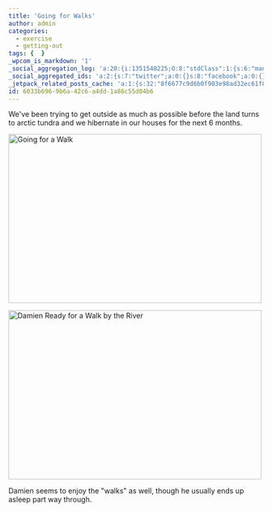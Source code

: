 ```yaml
---
title: 'Going for Walks'
author: admin
categories:
  - exercise
  - getting-out
tags: {  }
_wpcom_is_markdown: '1'
_social_aggregation_log: 'a:20:{i:1351548225;O:8:"stdClass":1:{s:6:"manual";s:0:"";}i:1351550072;O:8:"stdClass":1:{s:6:"manual";s:0:"";}i:1351552795;O:8:"stdClass":1:{s:6:"manual";s:0:"";}i:1351557544;O:8:"stdClass":1:{s:6:"manual";s:0:"";}i:1351565590;O:8:"stdClass":1:{s:6:"manual";s:0:"";}i:1351580807;O:8:"stdClass":1:{s:6:"manual";s:0:"";}i:1351610876;O:8:"stdClass":1:{s:6:"manual";s:0:"";}i:1351655182;O:8:"stdClass":1:{s:6:"manual";s:0:"";}i:1351743743;O:8:"stdClass":1:{s:6:"manual";s:0:"";}i:1351917057;O:8:"stdClass":1:{s:6:"manual";s:0:"";}i:1371995565;O:8:"stdClass":2:{s:6:"manual";b:0;s:5:"items";a:0:{}}i:1372016191;O:8:"stdClass":2:{s:6:"manual";b:0;s:5:"items";a:0:{}}i:1372032910;O:8:"stdClass":2:{s:6:"manual";b:0;s:5:"items";a:0:{}}i:1372042766;O:8:"stdClass":2:{s:6:"manual";b:0;s:5:"items";a:0:{}}i:1372153452;O:8:"stdClass":2:{s:6:"manual";b:0;s:5:"items";a:0:{}}i:1372308334;O:8:"stdClass":2:{s:6:"manual";b:0;s:5:"items";a:0:{}}i:1372569914;O:8:"stdClass":2:{s:6:"manual";b:0;s:5:"items";a:0:{}}i:1372887161;O:8:"stdClass":2:{s:6:"manual";b:0;s:5:"items";a:0:{}}i:1373058327;O:8:"stdClass":2:{s:6:"manual";b:0;s:5:"items";a:0:{}}i:1373231743;O:8:"stdClass":2:{s:6:"manual";b:0;s:5:"items";a:0:{}}}'
_social_aggregated_ids: 'a:2:{s:7:"twitter";a:0:{}s:8:"facebook";a:0:{}}'
_jetpack_related_posts_cache: 'a:1:{s:32:"8f6677c9d6b0f903e98ad32ec61f8deb";a:2:{s:7:"expires";i:1515548213;s:7:"payload";a:3:{i:0;a:1:{s:2:"id";i:211;}i:1;a:1:{s:2:"id";i:210;}i:2;a:1:{s:2:"id";i:201;}}}}'
id: 6033b696-9b6a-42c6-a4dd-1a86c55d04b6
---
```

<p>We've been trying to get outside as much as possible before the land turns to arctic tundra and we hibernate in our houses for the next 6 months.</p>
<p><a href="http://www.flickr.com/photos/lemon/1683958060/" class="tt-flickr"><img src="http://farm3.static.flickr.com/2119/1683958060_5a65329392.jpg" alt="Going for a Walk" width="500" height="334" border="0" /></a></p>
<p><a href="http://www.flickr.com/photos/lemon/1683922284/" class="tt-flickr"><img src="http://farm3.static.flickr.com/2344/1683922284_4bc5a34c9b.jpg" alt="Damien Ready for a Walk by the River" width="500" height="334" border="0" /></a></p>
<p>Damien seems to enjoy the "walks" as well, though he usually ends up asleep part way through.</p>
